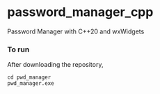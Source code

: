 # password_manager_cpp
Password Manager with C++20 and wxWidgets

### To run

After downloading the repository,
```
cd pwd_manager
pwd_manager.exe
```
